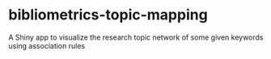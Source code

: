 # bibliometrics-topic-mapping
 A Shiny app to visualize the research topic network of some given keywords using association rules
